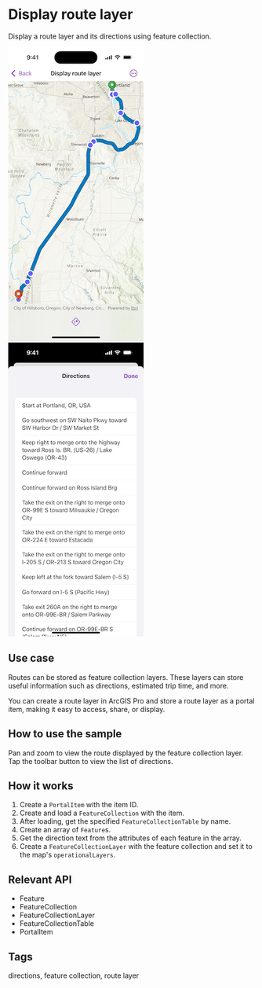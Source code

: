 # Display route layer

Display a route layer and its directions using feature collection.

![Screenshot of Display route layer sample with route layer](display-route-layer.png)
![Screenshot of Display route layer sample with list of directions](display-route-layer-directions-list.png)

## Use case

Routes can be stored as feature collection layers. These layers can store useful information such as directions, estimated trip time, and more.

You can create a route layer in ArcGIS Pro and store a route layer as a portal item, making it easy to access, share, or display.

## How to use the sample

Pan and zoom to view the route displayed by the feature collection layer. Tap the toolbar button to view the list of directions.

## How it works

1. Create a `PortalItem` with the item ID.
2. Create and load a `FeatureCollection` with the item.
3. After loading, get the specified `FeatureCollectionTable` by name.
4. Create an array of `Feature`s.
5. Get the direction text from the attributes of each feature in the array.
6. Create a `FeatureCollectionLayer` with the feature collection and set it to the map's `operationalLayers`.

## Relevant API

* Feature
* FeatureCollection
* FeatureCollectionLayer
* FeatureCollectionTable
* PortalItem

## Tags

directions, feature collection, route layer
